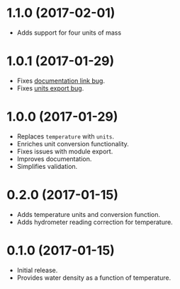 # 1.1.0 (2017-02-01)

  * Adds support for four units of mass

# 1.0.1 (2017-01-29)

  * Fixes [documentation link bug](https://github.com/mvolk/ciderlib/issues/3).
  * Fixes [units export bug](https://github.com/mvolk/ciderlib/issues/4).

# 1.0.0 (2017-01-29)

  * Replaces `temperature` with `units`.
  * Enriches unit conversion functionality.
  * Fixes issues with module export.
  * Improves documentation.
  * Simplifies validation.

# 0.2.0 (2017-01-15)

  * Adds temperature units and conversion function.
  * Adds hydrometer reading correction for temperature.

# 0.1.0 (2017-01-15)

  * Initial release.
  * Provides water density as a function of temperature.
